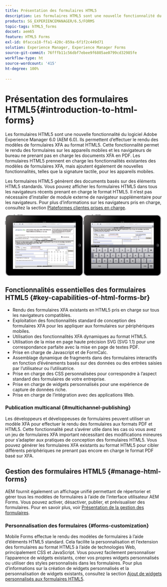 ```yaml
---
title: Présentation des formulaires HTML5
description: Les formulaires HTML5 sont une nouvelle fonctionnalité du logiciel Adobe Experience Manager 6.0 (AEM 6.0). Ils permettent d’effectuer le rendu des modèles de formulaires XFA au format HTML5.
products: SG_EXPERIENCEMANAGER/6.5/FORMS
topic-tags: hTML5_forms
docset: aem65
feature: HTML5 Forms
exl-id: 0facca18-ffa1-420c-859a-6f1f2c449d71
solution: Experience Manager, Experience Manager Forms
source-git-commit: 76fffb11c56dbf7ebee9f6805ae0799cd32985fe
workflow-type: ht
source-wordcount: '415'
ht-degree: 100%

---
```


# Présentation des formulaires HTML5{#introduction-to-html-forms}

Les formulaires HTML5 sont une nouvelle fonctionnalité du logiciel Adobe Experience Manager 6.0 (AEM 6.0). Ils permettent d’effectuer le rendu des modèles de formulaires XFA au format HTML5. Cette fonctionnalité permet le rendu des formulaires sur les appareils mobiles et les navigateurs de bureau ne prenant pas en charge les documents XFA en PDF. Les formulaires HTML5 prennent en charge les fonctionnalités existantes des modèles de formulaires XFA, mais ajoutent également de nouvelles fonctionnalités, telles que la signature tactile, pour les appareils mobiles.

Les formulaires HTML5 génèrent des documents basés sur des éléments HTML5 standards. Vous pouvez afficher les formulaires HTML5 dans tous les navigateurs récents prenant en charge le format HTML5. Il n’est pas nécessaire d’installer de module externe de navigateur supplémentaire pour les navigateurs. Pour plus d’informations sur les navigateurs pris en charge, consultez la section [Plateformes clientes prises en charge](https://adobe.com/go/learn_aemforms_supportedplatforms_63_fr).

![Aperçu du formulaire HTML5](do-not-localize/mobile_form_on_an_ipad_date_14.png)

## Fonctionnalités essentielles des formulaires HTML5 {#key-capabilities-of-html-forms-br}

* Rendu des formulaires XFA existants en HTML5 pris en charge sur tous les navigateurs compatibles.
* Exploitation des fonctionnalités standard de conception des formulaires XFA pour les appliquer aux formulaires sur périphériques mobiles.
* Utilisation des fonctionnalités XFA dynamiques au format HTML5.
* Utilisation de la mise en page haute précision SVG (SVG 1.1) pour une correspondance parfaite avec la mise en page de textes PDF.
* Prise en charge de Javascript et de FormCalc.
* Assemblage dynamique de fragments dans des formulaires interactifs en fonction d’événements basés sur des données ou des entrées saisies par l’utilisateur ou l’utilisatrice.
* Prise en charge des CSS personnalisées pour correspondre à l’aspect standard des formulaires de votre entreprise.
* Prise en charge de widgets personnalisés pour une expérience de capture de données riche.
* Prise en charge de l’intégration avec des applications Web.

### Publication multicanal {#multichannel-publishing}

Les développeurs et développeuses de formulaires peuvent utiliser un modèle XFA pour effectuer le rendu des formulaires aux formats PDF et HTML5. Cette fonctionnalité peut s’avérer utile dans les cas où vous avez un jeu de formulaires XFA important nécessitant des modifications mineures pour s’adapter aux pratiques de conception des formulaires HTML5. Vous pouvez générer les formulaires XFA existants au format HTML5 pour cibler différents périphériques ne prenant pas encore en charge le format PDF basé sur XFA.

## Gestion des formulaires HTML5 {#manage-html-forms}

AEM fournit également un affichage unifié permettant de répertorier et gérer tous les modèles de formulaires à l’aide de l’interface utilisateur AEM Forms. Vous pouvez activer, désactiver, publier, et prévisualiser des formulaires. Pour en savoir plus, voir [Présentation de la gestion des formulaires](../../forms/using/introduction-managing-forms.md).

### Personnalisation des formulaires {#forms-customization}

Mobile Forms effectue le rendu des modèles de formulaires à l’aide d’éléments HTML5 standard. Cela facilite la personnalisation et l’extension des formulaires au format HTML5 à l’aide de technologies Web, principalement CSS et JavaScript. Vous pouvez facilement personnaliser l’apparence de widgets existants, créer vos propres widgets personnalisés ou utiliser des styles personnalisés dans les formulaires. Pour plus d’informations sur la création de widgets personnalisés et la personnalisation de widgets existants, consultez la section [Ajout de widgets personnalisés aux formulaires HTML5](../../forms/using/custom-widgets.md).
